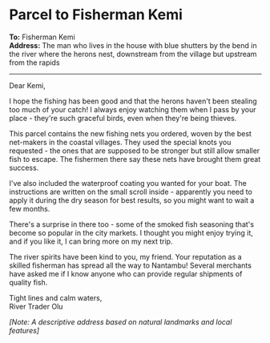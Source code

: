 # Parcel to Fisherman Kemi

**To:** Fisherman Kemi  
**Address:** The man who lives in the house with blue shutters by the bend in the river where the herons nest, downstream from the village but upstream from the rapids  

---

Dear Kemi,

I hope the fishing has been good and that the herons haven't been stealing too much of your catch! I always enjoy watching them when I pass by your place - they're such graceful birds, even when they're being thieves.

This parcel contains the new fishing nets you ordered, woven by the best net-makers in the coastal villages. They used the special knots you requested - the ones that are supposed to be stronger but still allow smaller fish to escape. The fishermen there say these nets have brought them great success.

I've also included the waterproof coating you wanted for your boat. The instructions are written on the small scroll inside - apparently you need to apply it during the dry season for best results, so you might want to wait a few months.

There's a surprise in there too - some of the smoked fish seasoning that's become so popular in the city markets. I thought you might enjoy trying it, and if you like it, I can bring more on my next trip.

The river spirits have been kind to you, my friend. Your reputation as a skilled fisherman has spread all the way to Nantambu! Several merchants have asked me if I know anyone who can provide regular shipments of quality fish.

Tight lines and calm waters,  
River Trader Olu

*[Note: A descriptive address based on natural landmarks and local features]*
